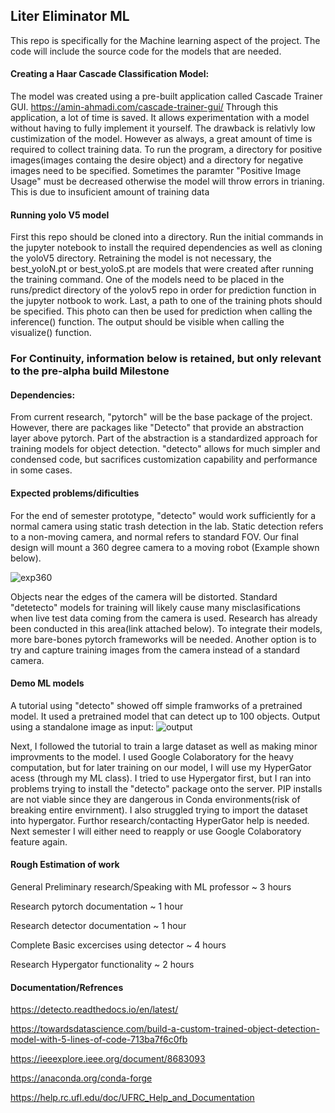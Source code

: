 ## Liter Eliminator ML
This repo is specifically for the Machine learning aspect of the project. The code will include the source code for the models that are needed. 

#### Creating a Haar Cascade Classification Model:
The model was created using a pre-built application called Cascade Trainer GUI.
https://amin-ahmadi.com/cascade-trainer-gui/
Through this application, a lot of time is saved. It allows experimentation with a model without having to fully implement it yourself. The drawback is relativly low custimization of the model. However as always, a great amount of time is required to collect training data.
To run the program, a directory for positive images(images containg the desire object) and a directory for negative images need to be specified. Sometimes the paramter "Positive Image Usage" must be decreased otherwise the model will throw errors in trianing. This is due to insuficient amount of training data

#### Running yolo V5 model
First this repo should be cloned into a directory. Run the initial commands in the jupyter notebook to install the required dependencies as well as cloning the yoloV5 directory. Retraining the model is not necessary, the best_yoloN.pt or best_yoloS.pt are models that were created after running the training command. One of the models need to be placed in the runs/predict directory of the yolov5 repo in order for prediction function in the jupyter notbook to work. Last, a path to one of the training phots should be specified. This photo can then be used for prediction when calling the inference() function. The output should be visible when calling the visualize() function. 



### For Continuity, information below is retained, but only relevant to the pre-alpha build Milestone

#### Dependencies:
From current research, "pytorch" will be the base package of the project. However, there are packages like "Detecto" that provide an abstraction layer above pytorch. Part of the abstraction is a standardized approach for training models for object detection.  "detecto" allows for much simpler and condensed code, but sacrifices customization capability and performance in some cases.

#### Expected problems/dificulties
For the end of semester prototype, "detecto" would work sufficiently for a normal camera using static trash detection in the lab. Static detection refers to a non-moving camera, and normal refers to standard FOV. Our final design will mount a 360 degree camera to a moving robot (Example shown below).

![exp360](https://user-images.githubusercontent.com/73602353/228676446-5716ff4f-1243-4722-bfc6-3d55f859496c.jpg)

Objects near the edges of the camera will be distorted. Standard "detetecto" models for training will likely cause many misclasifications when live test data coming from the camera is used. Research has already been conducted in this area(link attached below). To integrate their models, more bare-bones pytorch frameworks will be needed. Another option is to try and capture training images from the camera instead of a standard camera. 

#### Demo ML models 

A tutorial using "detecto" showed off simple framworks of a pretrained model. It used a pretrained model that can detect up to 100 objects. 
Output using a standalone image as input:
![output](https://user-images.githubusercontent.com/73602353/228676340-97e6fda4-68de-4361-b8fd-541a7e8fc86f.png)

Next, I followed the tutorial to train a large dataset as well as making minor improvments to the model. I used Google Colaboratory for the heavy computation, but for later training on our model, I will use my HyperGator acess (through my ML class). 
I tried to use Hypergator first, but I ran into problems trying to install the "detecto" package onto the server. PIP installs are not viable since they are dangerous in Conda environments(risk of breaking entire envirnment). I also struggled trying to import the dataset into hypergator. Furthor research/contacting HyperGator help is needed. Next semester I will either need to reapply or use Google Colaboratory feature again.  

#### Rough Estimation of work

General Preliminary research/Speaking with ML professor ~ 3 hours

Research pytorch documentation ~ 1 hour

Research detector documentation ~ 1 hour

Complete Basic excercises using detector ~ 4 hours

Research Hypergator functionality ~ 2 hours


#### Documentation/Refrences

https://detecto.readthedocs.io/en/latest/

https://towardsdatascience.com/build-a-custom-trained-object-detection-model-with-5-lines-of-code-713ba7f6c0fb

https://ieeexplore.ieee.org/document/8683093

https://anaconda.org/conda-forge

https://help.rc.ufl.edu/doc/UFRC_Help_and_Documentation

